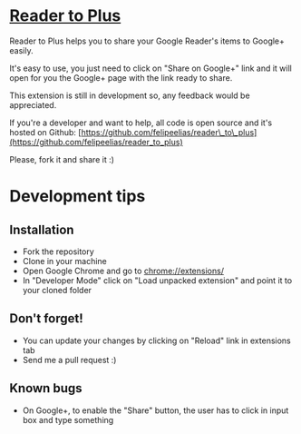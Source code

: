 # [Reader to Plus](https://chrome.google.com/webstore/detail/ellpglpgjfcfppiljfokjoconaheaiff)

Reader to Plus helps you to share your Google Reader's items to Google+ easily.

It's easy to use, you just need to click on "Share on Google+" link and it will open for you the Google+ page with the link ready to share.

This extension is still in development so, any feedback would be appreciated.

If you're a developer and want to help, all code is open source and it's hosted on Github: [https://github.com/felipeelias/reader\_to\_plus](https://github.com/felipeelias/reader_to_plus)

Please, fork it and share it :)

# Development tips

## Installation

- Fork the repository
- Clone in your machine
- Open Google Chrome and go to [chrome://extensions/](chrome://extensions/)
- In "Developer Mode" click on "Load unpacked extension" and point it to your cloned folder

## Don't forget!

- You can update your changes by clicking on "Reload" link in extensions tab
- Send me a pull request :)

## Known bugs

- On Google+, to enable the "Share" button, the user has to click in input box and type something
